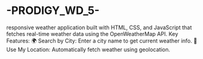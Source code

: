 # -PRODIGY_WD_5-
 responsive weather application built with HTML, CSS, and JavaScript that fetches real-time weather data using the OpenWeatherMap API.  Key Features: 🌍 Search by City: Enter a city name to get current weather info.  📍 Use My Location: Automatically fetch weather using geolocation.  
